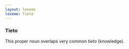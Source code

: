 ```yaml
---
layout: lexeme
lexeme: Tieto
---
```


###  Tieto 
This proper noun overlaps  very common *tieto* (knowledge).

